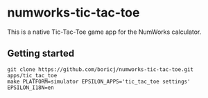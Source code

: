 # numworks-tic-tac-toe

This is a native Tic-Tac-Toe game app for the NumWorks calculator.

## Getting started

```
git clone https://github.com/boricj/numworks-tic-tac-toe.git apps/tic_tac_toe
make PLATFORM=simulator EPSILON_APPS='tic_tac_toe settings' EPSILON_I18N=en
```
